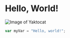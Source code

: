 # Hello, World!
![Image of Yaktocat](https://octodex.github.com/images/yaktocat.png)


``` javascript
var myVar = "Hello, world!";
```
